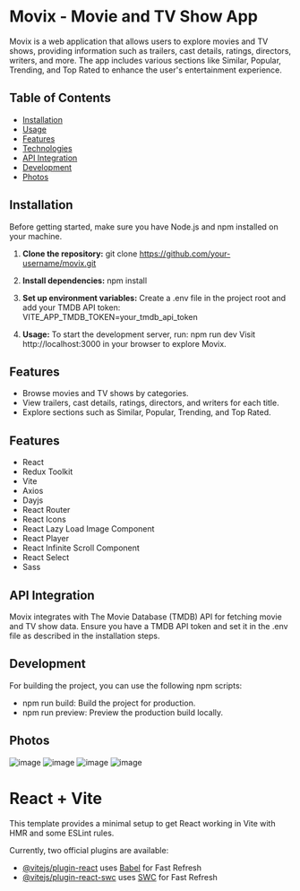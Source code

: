 # Movix - Movie and TV Show App

Movix is a web application that allows users to explore movies and TV shows, providing information such as trailers, cast details, ratings, directors, writers, and more. The app includes various sections like Similar, Popular, Trending, and Top Rated to enhance the user's entertainment experience.

## Table of Contents

- [Installation](#installation)
- [Usage](#usage)
- [Features](#features)
- [Technologies](#technologies)
- [API Integration](#api-integration)
- [Development](#development)
- [Photos](#photos)

## Installation

Before getting started, make sure you have Node.js and npm installed on your machine.

1. **Clone the repository:**
   git clone https://github.com/your-username/movix.git

2. **Install dependencies:**
   npm install

3. **Set up environment variables:** 
   Create a .env file in the project root and add your TMDB API token:
   VITE_APP_TMDB_TOKEN=your_tmdb_api_token
   
4. **Usage:** 
  To start the development server, run:
  npm run dev
  Visit http://localhost:3000 in your browser to explore Movix.

## Features
  - Browse movies and TV shows by categories.
  - View trailers, cast details, ratings, directors, and writers for each title.
  - Explore sections such as Similar, Popular, Trending, and Top Rated.

## Features
   - React
   - Redux Toolkit
   - Vite
   - Axios
   - Dayjs
   - React Router
   - React Icons
   - React Lazy Load Image Component
   - React Player
   - React Infinite Scroll Component
   - React Select
   - Sass

## API Integration
   Movix integrates with The Movie Database (TMDB) API for fetching movie and TV show data. Ensure you have a TMDB API token and set it in the .env file as described in the installation steps.

## Development
   For building the project, you can use the following npm scripts:

   - npm run build: Build the project for production.
   - npm run preview: Preview the production build locally.

## Photos

   ![image](https://github.com/vedantgour45/movie-app/assets/113295244/81df2399-ee05-43a6-8113-bc907bf08681)
   ![image](https://github.com/vedantgour45/movie-app/assets/113295244/d0470d31-f59e-4cf8-b939-76e7582ea51d)
   ![image](https://github.com/vedantgour45/movie-app/assets/113295244/44d5feed-98fe-43a1-ab4b-4ad8e1994a9d)
   ![image](https://github.com/vedantgour45/movie-app/assets/113295244/98436372-2640-4d4c-b0d4-57aa6f7adbb3)


# React + Vite

This template provides a minimal setup to get React working in Vite with HMR and some ESLint rules.

Currently, two official plugins are available:

- [@vitejs/plugin-react](https://github.com/vitejs/vite-plugin-react/blob/main/packages/plugin-react/README.md) uses [Babel](https://babeljs.io/) for Fast Refresh
- [@vitejs/plugin-react-swc](https://github.com/vitejs/vite-plugin-react-swc) uses [SWC](https://swc.rs/) for Fast Refresh
